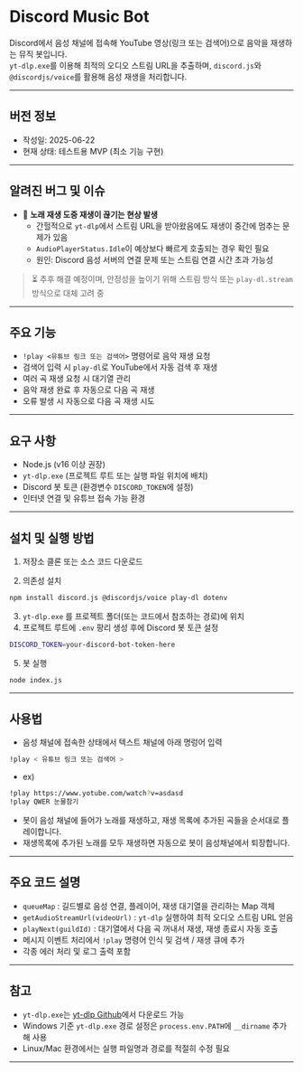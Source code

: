 # Discord Music Bot

Discord에서 음성 채널에 접속해 YouTube 영상(링크 또는 검색어)으로 음악을 재생하는 뮤직 봇입니다.  
`yt-dlp.exe`를 이용해 최적의 오디오 스트림 URL을 추출하며, `discord.js`와 `@discordjs/voice`를 활용해 음성 재생을 처리합니다.

---

## 버전 정보

- 작성일: 2025-06-22
- 현재 상태: 테스트용 MVP (최소 기능 구현)

---

## 알려진 버그 및 이슈

- 🎵 **노래 재생 도중 재생이 끊기는 현상 발생**
  - 간헐적으로 `yt-dlp`에서 스트림 URL을 받아왔음에도 재생이 중간에 멈추는 문제가 있음
  - `AudioPlayerStatus.Idle`이 예상보다 빠르게 호출되는 경우 확인 필요
  - 원인: Discord 음성 서버의 연결 문제 또는 스트림 연결 시간 초과 가능성

> ⏳ 추후 해결 예정이며, 안정성을 높이기 위해 스트림 방식 또는 `play-dl.stream` 방식으로 대체 고려 중

---

## 주요 기능

- `!play <유튜브 링크 또는 검색어>` 명령어로 음악 재생 요청  
- 검색어 입력 시 `play-dl`로 YouTube에서 자동 검색 후 재생  
- 여러 곡 재생 요청 시 대기열 관리  
- 음악 재생 완료 후 자동으로 다음 곡 재생  
- 오류 발생 시 자동으로 다음 곡 재생 시도  

---

## 요구 사항

- Node.js (v16 이상 권장)  
- `yt-dlp.exe` (프로젝트 루트 또는 실행 파일 위치에 배치)  
- Discord 봇 토큰 (환경변수 `DISCORD_TOKEN`에 설정)  
- 인터넷 연결 및 유튜브 접속 가능 환경  

---

## 설치 및 실행 방법

1. 저장소 클론 또는 소스 코드 다운로드

2. 의존성 설치

```bash
npm install discord.js @discordjs/voice play-dl dotenv
```

3. `yt-dlp.exe` 를 프로젝트 폴더(또는 코드에서 참조하는 경로)에 위치
4. 프로젝트 루트에 `.env` 팡리 생성 후에 Discord 봇 토큰 설정

```bash
DISCORD_TOKEN=your-discord-bot-token-here
```

5. 봇 실행
```bash
node index.js
```

---

## 사용법

- 음성 채널에 접속한 상태에서 텍스트 채널에 아래 명렁어 입력
```bash
!play < 유튜브 링크 또는 검색어 >
```

- ex)
```bash
!play https://www.yotube.com/watch?v=asdasd
!play QWER 눈물참기
```

- 봇이 음성 채널에 들어가 노래를 재생하고, 재생 목록에 추가된 곡들을 순서대로 플레이합니다.
- 재생목록에 추가된 노래를 모두 재생하면 자동으로 봇이 음성채널에서 퇴장합니다.

---

## 주요 코드 설명

- `queueMap` : 길드별로 음성 연결, 플레이어, 재생 대기열을 관리하는 Map 객체
- `getAudioStreamUrl(videoUrl)` : `yt-dlp` 실행하여 최적 오디오 스트림 URL 얻음
- `playNext(guildId)` : 대기열에서 다음 곡 꺼내서 재생, 재생 종료시 자동 호출
- 메시지 이벤트 처리에서 `!play` 명령어 인식 및 검색 / 재생 큐에 추가
- 각종 에러 처리 및 로그 출력 포함

---

## 참고

- `yt-dlp.exe`는 [yt-dlp Github](https://github.com/yt-dlp/yt-dlp)에서 다운로드 가능
- Windows 기준 `yt-dlp.exe` 경로 설정은 `process.env.PATH`에 `__dirname` 추가해 사용
- Linux/Mac 환경에서는 실행 파일명과 경로를 적절히 수정 필요

---
